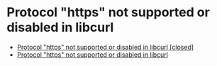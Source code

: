 # Protocol "https" not supported or disabled in libcurl
- [Protocol "https" not supported or disabled in libcurl [closed]](https://askubuntu.com/questions/821186/protocol-https-not-supported-or-disabled-in-libcurl)
- [Protocol "https" not supported or disabled in libcurl ](https://github.com/ethz-asl/gflags_catkin/issues/15)
